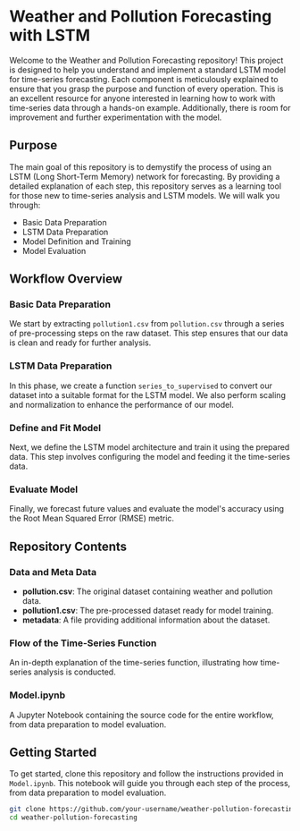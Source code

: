# Weather and Pollution Forecasting with LSTM

Welcome to the Weather and Pollution Forecasting repository! This project is designed to help you understand and implement a standard LSTM model for time-series forecasting. Each component is meticulously explained to ensure that you grasp the purpose and function of every operation. This is an excellent resource for anyone interested in learning how to work with time-series data through a hands-on example. Additionally, there is room for improvement and further experimentation with the model.

## Purpose

The main goal of this repository is to demystify the process of using an LSTM (Long Short-Term Memory) network for forecasting. By providing a detailed explanation of each step, this repository serves as a learning tool for those new to time-series analysis and LSTM models. We will walk you through:

- Basic Data Preparation
- LSTM Data Preparation
- Model Definition and Training
- Model Evaluation

## Workflow Overview

### Basic Data Preparation

We start by extracting `pollution1.csv` from `pollution.csv` through a series of pre-processing steps on the raw dataset. This step ensures that our data is clean and ready for further analysis.

### LSTM Data Preparation

In this phase, we create a function `series_to_supervised` to convert our dataset into a suitable format for the LSTM model. We also perform scaling and normalization to enhance the performance of our model.

### Define and Fit Model

Next, we define the LSTM model architecture and train it using the prepared data. This step involves configuring the model and feeding it the time-series data.

### Evaluate Model

Finally, we forecast future values and evaluate the model's accuracy using the Root Mean Squared Error (RMSE) metric.

## Repository Contents

### Data and Meta Data

- **pollution.csv**: The original dataset containing weather and pollution data.
- **pollution1.csv**: The pre-processed dataset ready for model training.
- **metadata**: A file providing additional information about the dataset.

### Flow of the Time-Series Function

An in-depth explanation of the time-series function, illustrating how time-series analysis is conducted.

### Model.ipynb

A Jupyter Notebook containing the source code for the entire workflow, from data preparation to model evaluation.

## Getting Started

To get started, clone this repository and follow the instructions provided in `Model.ipynb`. This notebook will guide you through each step of the process, from data preparation to model evaluation.

```bash
git clone https://github.com/your-username/weather-pollution-forecasting.git
cd weather-pollution-forecasting
```
